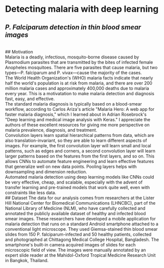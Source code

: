 # Detecting malaria with deep learning
## <i> P. Falciparum detection in thin blood smear images </i>
</br>
## Motivation </br>
Malaria is a deadly, infectious, mosquito-borne disease caused by Plasmodium parasites that are transmitted by the bites of infected female Anopheles mosquitoes. There are five parasites that cause malaria, but two types—P. falciparum and P. vivax—cause the majority of the cases.
</br>
The World Health Organization's (WHO) malaria facts indicate that nearly half the world's population is at risk from malaria, and there are over 200 million malaria cases and approximately 400,000 deaths due to malaria every year. This is a motivatation to make malaria detection and diagnosis fast, easy, and effective.
</br>
The standard malaria diagnosis is typically based on a blood-smear workflow, according to Carlos Ariza's article "Malaria Hero: A web app for faster malaria diagnosis," which I learned about in Adrian Rosebrock's "Deep learning and medical image analysis with Keras." I appreciate the authors of these excellent resources for giving me more perspective on malaria prevalence, diagnosis, and treatment.
</br>
Convolution layers learn spatial hierarchical patterns from data, which are also translation-invariant, so they are able to learn different aspects of images. For example, the first convolution layer will learn small and local patterns, such as edges and corners, a second convolution layer will learn larger patterns based on the features from the first layers, and so on. This allows CNNs to automate feature engineering and learn effective features that generalize well on new data points. Pooling layers helps with downsampling and dimension reduction.
</br>
Automated malaria detection using deep learning models like CNNs could be very effective, cheap, and scalable, especially with the advent of transfer learning and pre-trained models that work quite well, even with constraints like less data.
</br>
## Dataset
The data for our analysis comes from researchers at the Lister Hill National Center for Biomedical Communications (LHNCBC), part of the National Library of Medicine (NLM), who have carefully collected and annotated the publicly available dataset of healthy and infected blood smear images. These researchers have developed a mobile application for malaria detection that runs on a standard Android smartphone attached to a conventional light microscope. They used Giemsa-stained thin blood smear slides from 150 P. falciparum-infected and 50 healthy patients, collected and photographed at Chittagong Medical College Hospital, Bangladesh. The smartphone's built-in camera acquired images of slides for each microscopic field of view. The images were manually annotated by an expert slide reader at the Mahidol-Oxford Tropical Medicine Research Unit in Bangkok, Thailand.




